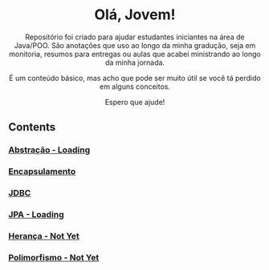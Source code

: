 <h1 align ="center">Olá, Jovem!</h1>

<p align ="center">
    Repositório foi criado para ajudar estudantes iniciantes na área de Java/POO. São anotações que uso ao longo da minha gradução, seja em monitoria, resumos para entregas ou aulas que acabei ministrando ao longo da minha jornada.
</p>

<p align ="center">
    É um conteúdo básico, mas acho que pode ser muito útil se você tá perdido em alguns conceitos.
</p>

<p align ="center">
    Espero que ajude!
</p>

## Contents

### [Abstração - Loading](https://github.com/pedrohpdo/aulas-java/blob/main/src/Abstracao/abstracao.md)
### [Encapsulamento](https://github.com/pedrohpdo/aulas-java/blob/main/src/Encapsulamento/encapsulamento.md)
### [JDBC](https://github.com/pedrohpdo/aulas-java/blob/main/src/jdbc/jdbc.md)
### [JPA - Loading](https://github.com/pedrohpdo/aulas-java/blob/main/src/jpa/jpa.md)

### [Herança - Not Yet](https://github.com/pedrohpdo/aulas-java)
### [Polimorfismo - Not Yet](https://github.com/pedrohpdo/aulas-java)